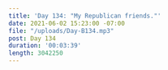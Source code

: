 ```yaml
---
title: 'Day 134: "My Republican friends."'
date: 2021-06-02 15:23:00 -07:00
file: "/uploads/Day-B134.mp3"
post: Day 134
duration: '00:03:39'
length: 3042250
---
```


